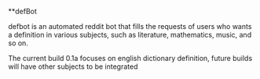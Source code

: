 **defBot

defbot is an automated reddit bot that fills the requests of users who wants a definition in various subjects, such as literature, mathematics, music, and so on.

The current build 0.1a focuses on english dictionary definition, future builds will have other subjects to be integrated

